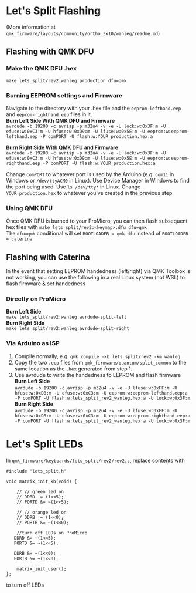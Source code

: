 # Let's Split Flashing  
(More information at `qmk_firmware/layouts/community/ortho_3x10/wanleg/readme.md`)
## Flashing with QMK DFU
### Make the QMK DFU .hex
`make lets_split/rev2:wanleg:production dfu=qmk` 

### Burning EEPROM settings and Firmware
Navigate to the directory with your .hex file and the `eeprom-lefthand.eep` and `eeprom-righthand.eep` files in it.  
**Burn Left Side With QMK DFU and Firmware**  
`avrdude -b 19200 -c avrisp -p m32u4 -v -e -U lock:w:0x3F:m -U efuse:w:0xC3:m -U hfuse:w:0xD9:m -U lfuse:w:0x5E:m -U eeprom:w:eeprom-lefthand.eep -P comPORT -U flash:w:YOUR_production.hex:a`  

**Burn Right Side With QMK DFU and Firmware**  
`avrdude -b 19200 -c avrisp -p m32u4 -v -e -U lock:w:0x3F:m -U efuse:w:0xC3:m -U hfuse:w:0xD9:m -U lfuse:w:0x5E:m -U eeprom:w:eeprom-righthand.eep -P comPORT -U flash:w:YOUR_production.hex:a`  

Change `comPORT` to whatever port is used by the Arduino (e.g. `com11` in Windows or `/dev/ttyACM0` in Linux). Use Device Manager in Windows to find the port being used. Use `ls /dev/tty*` in Linux. Change `YOUR_production.hex` to whatever you've created in the previous step.

### Using QMK DFU  
Once QMK DFU is burned to your ProMicro, you can then flash subsequent hex files with
`make lets_split/rev2:<keymap>:dfu dfu=qmk`  
The `dfu=qmk` conditional will set `BOOTLOADER = qmk-dfu` instead of `BOOTLOADER = caterina`  
## Flashing with Caterina
In the event that setting EEPROM handedness (left/right) via QMK Toolbox is not working, you can use the following in a real Linux system (not WSL) to flash firmware & set handedness
### Directly on ProMicro
**Burn Left Side**  
`make lets_split/rev2:wanleg:avrdude-split-left`  
**Burn Right Side**  
`make lets_split/rev2:wanleg:avrdude-split-right`  
### Via Arduino as ISP 
1. Compile normally, e.g. `qmk compile -kb lets_split/rev2 -km wanleg`  
2. Copy the two `.eep` files from `qmk_firmware/quantum/split_common` to the same location as the `.hex` generated from step 1.
3. Use avrdude to write the handedness to EEPROM and flash firmware  
**Burn Left Side**  
`avrdude -b 19200 -c avrisp -p m32u4 -v -e -U lfuse:w:0xFF:m -U hfuse:w:0xD8:m -U efuse:w:0xC3:m -U eeprom:w:eeprom-lefthand.eep:a -P comPORT -U flash:w:lets_split_rev2_wanleg.hex:a -U lock:w:0x3F:m`  
**Burn Right Side**  
`avrdude -b 19200 -c avrisp -p m32u4 -v -e -U lfuse:w:0xFF:m -U hfuse:w:0xD8:m -U efuse:w:0xC3:m -U eeprom:w:eeprom-righthand.eep:a -P comPORT -U flash:w:lets_split_rev2_wanleg.hex:a -U lock:w:0x3F:m` 

# Let's Split LEDs  
In `qmk_firmware/keyboards/lets_split/rev2/rev2.c`, replace contents with 
```  
#include "lets_split.h"

void matrix_init_kb(void) {

    // // green led on
    // DDRD |= (1<<5);
    // PORTD &= ~(1<<5);

    // // orange led on
    // DDRB |= (1<<0);
    // PORTB &= ~(1<<0);
	
	//turn off LEDs on ProMicro
   DDRD &= ~(1<<5);
   PORTD &= ~(1<<5);

   DDRB &= ~(1<<0);
   PORTB &= ~(1<<0);

	matrix_init_user();
};
```  
to turn off LEDs
